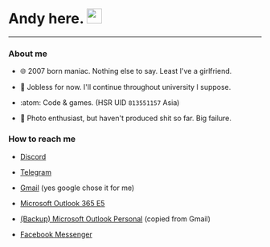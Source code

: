 <h1>
  Andy here.
  <img src="https://media.giphy.com/media/hvRJCLFzcasrR4ia7z/giphy.gif" width="30px"/>
</h1>

---

### About me

- 🌐 2007 born maniac. Nothing else to say. Least I've a girlfriend.

- 🔭 Jobless for now. I'll continue throughout university I suppose.

- :atom: Code & games. (HSR UID `813551157` Asia)

- 📸 Photo enthusiast, but haven't produced shit so far. Big failure.

### How to reach me

- [Discord](https://discordapp.com/users/717255311060238387)

- [Telegram](https://t.me/andydehmaniac)

- [Gmail](mailto:icorei783@gmail.com) (yes google chose it for me)

- [Microsoft Outlook 365 E5](mailto:ntauthority@5lzzzn.onmicrosoft.com)

- [(Backup) Microsoft Outlook Personal](mailto:icorei783@outlook.com.vn) (copied from Gmail)

- [Facebook Messenger](https://facebook.com/ea.gremlin)
